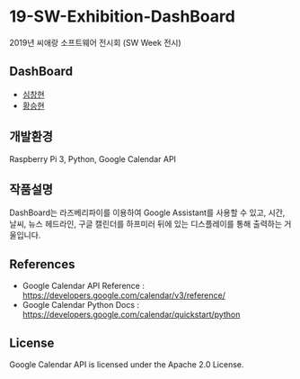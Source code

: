 # 19-SW-Exhibition-DashBoard
2019년 씨애랑 소프트웨어 전시회 (SW Week 전시)

## DashBoard
- [심창현](https://github.com/ChangHyun-S)
- [황승현](https://github.com/HSHTrois)
## 개발환경
Raspberry Pi 3, Python, Google Calendar API
## 작품설명
DashBoard는 라즈베리파이를 이용하여 Google Assistant를 사용할 수 있고, 시간, 날씨, 뉴스 헤드라인, 구글 캘린더를 하프미러 뒤에 있는 디스플레이를 통해 출력하는 거울입니다.
## References
- Google Calendar API Reference : https://developers.google.com/calendar/v3/reference/
- Google Calendar Python Docs : https://developers.google.com/calendar/quickstart/python
## License
Google Calendar API is licensed under the Apache 2.0 License.
